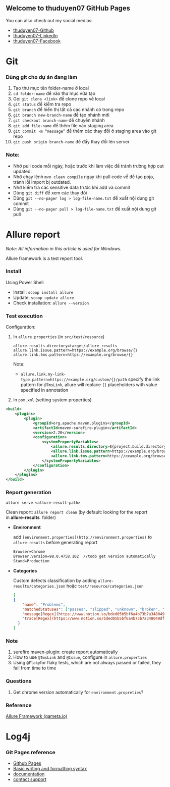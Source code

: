 ## Welcome to thuduyen07 GitHub Pages

You can also check out my social medias: 
- [thuduyen07-Github](https://github.com/thuduyen07/)
- [thuduyen07-LinkedIn](https://www.linkedin.com/in/thuduyen07/)
- [thuduyen07-Facebook](https://www.facebook.com/thuduyen07) 

# Git

### Dùng git cho dự án đang làm
1. Tạo thư mục tên folder-name ở local
2. `cd folder-name` để vào thư mục vừa tạo
3. Gọi `git clone <link>` để clone repo về local
4. `git status` để kiểm tra repo
5. `git branch` để hiển thị tất cả các nhánh có trong repo
6. `git branch new-branch-name` để tạo nhánh mới
7. `git checkout branch-name` để chuyển nhánh
8. `git add file-name` để thêm file vào staging area 
9. `git commit -m “message”` để thêm các thay đổi ở staging area vào git repo
10. `git push origin branch-name` để đẩy thay đổi lên server

### Note:

- Nhớ pull code mỗi ngày, hoặc trước khi làm việc để tránh trường hợp out updated.
- Nhớ chạy lệnh `mvn clean compile` ngay khi pull code về để tạo pojo, tránh lỗi import bị outdated.
- Nhớ kiểm tra các sensitive data trước khi add và commit
- Dùng `git diff` để xem các thay đổi
- Dùng `git --no-pager log > log-file-name.txt` để xuất nội dung git commit
- Dùng `git --no-pager pull > log-file-name.txt` để xuất nội dung git pull

# Allure report
*Note: All information in this article is used for Windows.*

Allure framework is a test report tool.

### Install

Using Power Shell

- Install: `scoop install allure`
- Update: `scoop update allure`
- Check installation: `allure --version`

### Test execution

Configuration:

1. In `allure.properties` (in `src/test/resource`)
    
    ```
    allure.results.directory=target/allure-results
    allure.link.issue.pattern=https://example.org/browse/{}
    allure.link.tms.pattern=https://example.org/browse/{}
    ```
    
    Note:
    
    - `allure.link.my-link-type.pattern=https://example.org/custom/{}/path` specify the link pattern for `@TmsLink`, allure will replace `{}` placeholders with value specified in annotation
2. In `pom.xml` (setting system properties)

```xml
<build>
    <plugins>
        <plugin>
            <groupId>org.apache.maven.plugins</groupId>
            <artifactId>maven-surefire-plugin</artifactId>
            <version>2.20</version>
            <configuration>
                <systemPropertyVariables>
                    <allure.results.directory>${project.build.directory}/allure-results</allure.results.directory>
                    <allure.link.issue.pattern>https://example.org/browse/{}</allure.link.issue.pattern>
                    <allure.link.tms.pattern>https://example.org/browse/{}</allure.link.tms.pattern>
                </systemPropertyVariables>
            </configuration>
        </plugin>
    </plugins>
</build>
```

### Report generation

`allure serve <allure-result-path>`

Clean report: `allure report clean` (by default: looking for the report in **allure-results**
 folder)

- **Environment**
    
    add `[environment.properties](http://environment.properties)` to `allure-results` before generating report
    
    ```xml
    Browser=Chrome
    Browser.Version=98.0.4758.102  //todo get version automatically
    Stand=Production
    ```
    
- **Categories**
    
    Custom defects classification by adding `allure-results/categories.json` hoặc `test/resource/categories.json`
    
    ```json
    [
    {
    	"name": "Problems",
    	"matchedStatuses": ["passes", "slipped", "unknown", "broken", "failed"],
    	"message[Regex](https://www.notion.so/bded05b5bf6a4b73b7a348049df1b0ab)": ".*gau-gau.*",
    	"trace[Regex](https://www.notion.so/bded05b5bf6a4b73b7a348049df1b0ab)": ".*FileNotFoundExceptions.*"
      }
    ]
    ```
    

### Note

1. surefire maven-plugin: create report automatically
2. How to use `@TmsLink` and `@Issue`, configure in `allure.properties`
3. Using `@Flaky`for flaky tests, which are not always passed or failed, they fail from time to time

### Questions

1. Get chrome version automatically for `environment.propreties`?

### Reference

[Allure Framework (qameta.io)](https://docs.qameta.io/allure/)

# Log4j


### Git Pages reference
- [Github Pages](https://docs.github.com/en/pages/quickstart)
- [Basic writing and formatting syntax](https://docs.github.com/en/github/writing-on-github/getting-started-with-writing-and-formatting-on-github/basic-writing-and-formatting-syntax)
- [documentation](https://docs.github.com/categories/github-pages-basics/)
- [contact support](https://support.github.com/contact)

